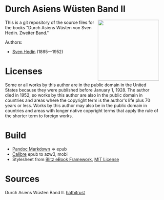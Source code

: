 # Durch Asiens Wüsten Band II

<img align="right" width="200"  src="https://user-images.githubusercontent.com/13177792/196797674-b9e5221d-3391-473f-921e-2ef3e16b778c.jpg">

This is a git repository of the source files for the books "Durch Asiens Wüsten von Sven Hedin. Zweiter Band."

Authors:

* [Sven Hedin](https://de.wikipedia.org/wiki/Sven_Hedin) (1865—1952)

# Licenses
Some or all works by this author are in the public domain in the United States
because they were published before January 1, 1928. The author died in 1952, so
works by this author are also in the public domain in countries and areas where
the copyright term is the author's life plus 70 years or less. Works by this
author may also be in the public domain in countries and areas with longer
native copyright terms that apply the rule of the shorter term to foreign works.

# Build
* [Pandoc Markdown](https://pandoc.org/MANUAL.html#pandocs-markdown) => epub
* [Calibre](https://calibre-ebook.com/) epub to azw3, mobi
* Stylesheet from [Blitz eBook Framework](https://friendsofepub.github.io/Blitz/), [MIT License](https://github.com/FriendsOfEpub/Blitz/blob/master/LICENSE)

# Sources
Durch Asiens Wüsten Band II. [hathitrust](https://babel.hathitrust.org/cgi/pt?id=njp.32101057192294&view=1up&seq=1&skin=2021)


